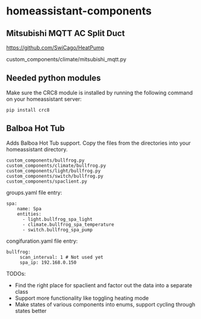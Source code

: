 # homeassistant-components

## Mitsubishi MQTT AC Split Duct

https://github.com/SwiCago/HeatPump

custom_components/climate/mitsubishi_mqtt.py

## Needed python modules

Make sure the CRC8 module is installed by running the following command on your homeassistant server: 

```
pip install crc8
```

## Balboa Hot Tub

Adds Balboa Hot Tub support. Copy the files from the directories into your homeassistant directory.

```
custom_components/bullfrog.py
custom_components/climate/bullfrog.py
custom_components/light/bullfrog.py
custom_components/switch/bullfrog.py
custom_components/spaclient.py
```

groups.yaml file entry:
```
spa:
    name: Spa
    entities:
      - light.bullfrog_spa_light
      - climate.bullfrog_spa_temperature
      - switch.bullfrog_spa_pump
```
congifuration.yaml file entry:
```
bullfrog:
     scan_interval: 1 # Not used yet
     spa_ip: 192.168.0.150
```     
     
TODOs:
- Find the right place for spaclient and factor out the data into a separate class
- Support more functionality like toggling heating mode
- Make states of various components into enums, support cycling through states better

